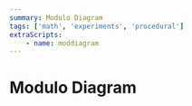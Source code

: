 ```yaml
---
summary: Modulo Diagram
tags: ['math', 'experiments', 'procedural']
extraScripts:
    - name: moddiagram
---
```


# Modulo Diagram

<root>
</root>
